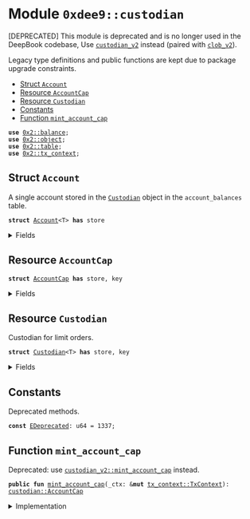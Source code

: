 
<a name="0xdee9_custodian"></a>

# Module `0xdee9::custodian`

[DEPRECATED]
This module is deprecated and is no longer used in the DeepBook codebase,
Use <code><a href="custodian_v2.md#0xdee9_custodian_v2">custodian_v2</a></code> instead (paired with <code><a href="clob_v2.md#0xdee9_clob_v2">clob_v2</a></code>).

Legacy type definitions and public functions are kept due to package upgrade
constraints.


-  [Struct `Account`](#0xdee9_custodian_Account)
-  [Resource `AccountCap`](#0xdee9_custodian_AccountCap)
-  [Resource `Custodian`](#0xdee9_custodian_Custodian)
-  [Constants](#@Constants_0)
-  [Function `mint_account_cap`](#0xdee9_custodian_mint_account_cap)


<pre><code><b>use</b> <a href="../../../.././build/Sui/docs/balance.md#0x2_balance">0x2::balance</a>;
<b>use</b> <a href="../../../.././build/Sui/docs/object.md#0x2_object">0x2::object</a>;
<b>use</b> <a href="../../../.././build/Sui/docs/table.md#0x2_table">0x2::table</a>;
<b>use</b> <a href="../../../.././build/Sui/docs/tx_context.md#0x2_tx_context">0x2::tx_context</a>;
</code></pre>



<a name="0xdee9_custodian_Account"></a>

## Struct `Account`

A single account stored in the <code><a href="custodian.md#0xdee9_custodian_Custodian">Custodian</a></code> object in the <code>account_balances</code>
table.


<pre><code><b>struct</b> <a href="custodian.md#0xdee9_custodian_Account">Account</a>&lt;T&gt; <b>has</b> store
</code></pre>



<details>
<summary>Fields</summary>


<dl>
<dt>
<code>available_balance: <a href="../../../.././build/Sui/docs/balance.md#0x2_balance_Balance">balance::Balance</a>&lt;T&gt;</code>
</dt>
<dd>

</dd>
<dt>
<code>locked_balance: <a href="../../../.././build/Sui/docs/balance.md#0x2_balance_Balance">balance::Balance</a>&lt;T&gt;</code>
</dt>
<dd>

</dd>
</dl>


</details>

<a name="0xdee9_custodian_AccountCap"></a>

## Resource `AccountCap`



<pre><code><b>struct</b> <a href="custodian.md#0xdee9_custodian_AccountCap">AccountCap</a> <b>has</b> store, key
</code></pre>



<details>
<summary>Fields</summary>


<dl>
<dt>
<code>id: <a href="../../../.././build/Sui/docs/object.md#0x2_object_UID">object::UID</a></code>
</dt>
<dd>

</dd>
</dl>


</details>

<a name="0xdee9_custodian_Custodian"></a>

## Resource `Custodian`

Custodian for limit orders.


<pre><code><b>struct</b> <a href="custodian.md#0xdee9_custodian_Custodian">Custodian</a>&lt;T&gt; <b>has</b> store, key
</code></pre>



<details>
<summary>Fields</summary>


<dl>
<dt>
<code>id: <a href="../../../.././build/Sui/docs/object.md#0x2_object_UID">object::UID</a></code>
</dt>
<dd>

</dd>
<dt>
<code>account_balances: <a href="../../../.././build/Sui/docs/table.md#0x2_table_Table">table::Table</a>&lt;<a href="../../../.././build/Sui/docs/object.md#0x2_object_ID">object::ID</a>, <a href="custodian.md#0xdee9_custodian_Account">custodian::Account</a>&lt;T&gt;&gt;</code>
</dt>
<dd>

</dd>
</dl>


</details>

<a name="@Constants_0"></a>

## Constants


<a name="0xdee9_custodian_EDeprecated"></a>

Deprecated methods.


<pre><code><b>const</b> <a href="custodian.md#0xdee9_custodian_EDeprecated">EDeprecated</a>: u64 = 1337;
</code></pre>



<a name="0xdee9_custodian_mint_account_cap"></a>

## Function `mint_account_cap`

Deprecated: use <code><a href="custodian_v2.md#0xdee9_custodian_v2_mint_account_cap">custodian_v2::mint_account_cap</a></code> instead.


<pre><code><b>public</b> <b>fun</b> <a href="custodian.md#0xdee9_custodian_mint_account_cap">mint_account_cap</a>(_ctx: &<b>mut</b> <a href="../../../.././build/Sui/docs/tx_context.md#0x2_tx_context_TxContext">tx_context::TxContext</a>): <a href="custodian.md#0xdee9_custodian_AccountCap">custodian::AccountCap</a>
</code></pre>



<details>
<summary>Implementation</summary>


<pre><code><b>public</b> <b>fun</b> <a href="custodian.md#0xdee9_custodian_mint_account_cap">mint_account_cap</a>(_ctx: &<b>mut</b> TxContext): <a href="custodian.md#0xdee9_custodian_AccountCap">AccountCap</a> {
    <b>abort</b> <a href="custodian.md#0xdee9_custodian_EDeprecated">EDeprecated</a>
}
</code></pre>



</details>
